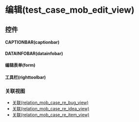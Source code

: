 # 编辑(test_case_mob_edit_view)  <!-- {docsify-ignore-all} -->



## 控件
#### CAPTIONBAR(captionbar)
#### DATAINFOBAR(datainfobar)
#### 编辑表单(form)
#### 工具栏(righttoolbar)


### 关联视图
  * [关联(relation_mob_case_re_bug_view)](app/view/relation_mob_case_re_bug_view)
  * [关联(relation_mob_case_re_idea_view)](app/view/relation_mob_case_re_idea_view)
  * [关联(relation_mob_case_re_item_view)](app/view/relation_mob_case_re_item_view)

<script>
 const { createApp } = Vue
  createApp({
    data() {
      return {

      }
    }
  }).use(ElementPlus).mount('#app')
</script>